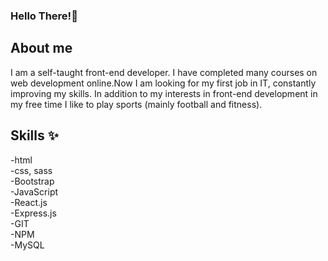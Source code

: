 ### Hello There!👋

<!--
**Marni1/Marni1** is a ✨ _special_ ✨ repository because its `README.md` (this file) appears on your GitHub profile.

Here are some ideas to get you started:

- 🔭 I’m currently working on ...
- 🌱 I’m currently learning ...
- 👯 I’m looking to collaborate on ...
- 🤔 I’m looking for help with ...
- 💬 Ask me about ...
- 📫 How to reach me: ...
- 😄 Pronouns: ...
- ⚡ Fun fact: ...
-->
## About me 
I am a self-taught front-end developer.  I have completed many courses on web development online.Now I am looking for my first job in IT, constantly improving my skills.
In addition to my interests in front-end development in my free time I like to play sports (mainly football and fitness).

## Skills ✨ <br>
-html <br>
-css, sass<br>
-Bootstrap<br>
-JavaScript<br>
-React.js<br>
-Express.js<br>
-GIT<br>
-NPM<br>
-MySQL<br><br>






